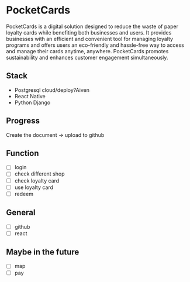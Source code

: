 # PocketCards
PocketCards is a digital solution designed to reduce the waste of paper loyalty cards while benefiting both businesses and users. It provides businesses with an efficient and convenient tool for managing loyalty programs and offers users an eco-friendly and hassle-free way to access and manage their cards anytime, anywhere. PocketCards promotes sustainability and enhances customer engagement simultaneously.

## Stack

- Postgresql cloud/deploy?Aiven
- React Native
- Python Django

## Progress

Create the document → upload to github

## Function

- [ ]  login
- [ ]  check different shop
- [ ]  check loyalty card
- [ ]  use loyalty card
- [ ]  redeem

## General

- [ ]  github
- [ ]  react

## Maybe in the future

- [ ]  map
- [ ]  pay
